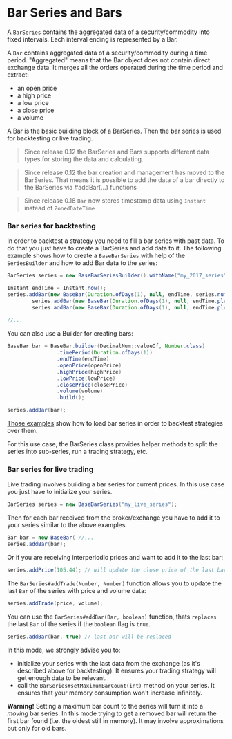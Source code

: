 # Bar Series and Bars
A `BarSeries` contains the aggregated data of a security/commodity into fixed intervals. Each interval ending is represented by a Bar.

A `Bar` contains aggregated data of a security/commodity during a time period. "Aggregated" means that the Bar object does not contain direct exchange data. It merges all the orders operated during the time period and extract:

  * an open price
  * a high price
  * a low price
  * a close price
  * a volume

A Bar is the basic building block of a BarSeries. Then the bar series is used for backtesting or live trading.

> Since release 0.12 the BarSeries and Bars supports different data types for storing the data and calculating.

> Since release 0.12 the bar creation and management has moved to the BarSeries. That means it is possible to add the data of a bar directly to the BarSeries via #addBar(...) functions

> Since release 0.18 `Bar` now stores timestamp data using `Instant` instead of `ZonedDateTime`

### Bar series for backtesting

In order to backtest a strategy you need to fill a bar series with past data. To do that you just have to create a BarSeries and add data to it. The following example shows how to create a `BaseBarSeries` with help of the ``SeriesBuilder`` and how to add Bar data to the series:

```java
BarSeries series = new BaseBarSeriesBuilder().withName("my_2017_series").build();

Instant endTime = Instant.now();
series.addBar(new BaseBar(Duration.ofDays(1), null, endTime, series.numFactory().numOf(105.42), series.numFactory().numOf(112.99), series.numFactory().numOf(104.01), series.numFactory().numOf(111.42), series.numFactory().numOf(1337), series.numFactory().one(), 0));
        series.addBar(new BaseBar(Duration.ofDays(1), null, endTime.plus(1, ChronoUnit.DAYS), series.numFactory().numOf(111.43), series.numFactory().numOf(112.83), series.numFactory().numOf(107.77), series.numFactory().numOf(107.99), series.numFactory().numOf(1234), series.numFactory().one(), 0));
        series.addBar(new BaseBar(Duration.ofDays(1), null, endTime.plus(2, ChronoUnit.DAYS), series.numFactory().numOf(107.90), series.numFactory().numOf(117.50), series.numFactory().numOf(107.90), series.numFactory().numOf(115.42), series.numFactory().numOf(4242), series.numFactory().one(), 0));
        
//...

```

You can also use a Builder for creating bars:

````java
BaseBar bar = BaseBar.builder(DecimalNum::valueOf, Number.class)
                .timePeriod(Duration.ofDays(1))
                .endTime(endTime)
                .openPrice(openPrice)
                .highPrice(highPrice)
                .lowPrice(lowPrice)
                .closePrice(closePrice)
                .volume(volume)
                .build();

series.addBar(bar);

````

[Those examples](Usage-examples.html) show how to load bar series in order to backtest strategies over them.

For this use case, the BarSeries class provides helper methods to split the series into sub-series, run a trading strategy, etc.

### Bar series for live trading

Live trading involves building a bar series for current prices. In this use case you just have to initialize your series.

```java
BarSeries series = new BaseBarSeries("my_live_series");
```

Then for each bar received from the broker/exchange you have to add it to your series similar to the above examples.

```java
Bar bar = new BaseBar( //...
series.addBar(bar);
```

Or if you are receiving interperiodic prices and want to add it to the last bar:

```java
series.addPrice(105.44); // will update the close price of the last bar (and min/max price if necessary)
```

The `BarSeries#addTrade(Number, Number)` function allows you to update the last `Bar` of the series with price and volume data:

```java
series.addTrade(price, volume);
```

You can use the `BarSeries#addBar(Bar, boolean)` function, thats `replaces` the last `Bar` of the series if the `boolean` flag is `true`.

```java
series.addBar(bar, true) // last bar will be replaced
```

In this mode, we strongly advise you to:

  * initialize your series with the last data from the exchange (as it's described above for backtesting). It ensures your trading strategy will get enough data to be relevant.
  * call the `BarSeries#setMaximumBarCount(int)` method on your series. It ensures that your memory consumption won't increase infinitely.

**Warning!** Setting a maximum bar count to the series will turn it into a *moving* bar series. In this mode trying to get a removed bar will return the first bar found (i.e. the oldest still in memory). It may involve approximations but only for old bars.